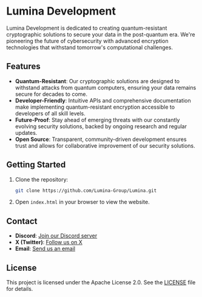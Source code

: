 # Lumina Development

Lumina Development is dedicated to creating quantum-resistant cryptographic solutions to secure your data in the post-quantum era. We're pioneering the future of cybersecurity with advanced encryption technologies that withstand tomorrow's computational challenges.

## Features
- **Quantum-Resistant**: Our cryptographic solutions are designed to withstand attacks from quantum computers, ensuring your data remains secure for decades to come.
- **Developer-Friendly**: Intuitive APIs and comprehensive documentation make implementing quantum-resistant encryption accessible to developers of all skill levels.
- **Future-Proof**: Stay ahead of emerging threats with our constantly evolving security solutions, backed by ongoing research and regular updates.
- **Open Source**: Transparent, community-driven development ensures trust and allows for collaborative improvement of our security solutions.

## Getting Started
1. Clone the repository:
   ```bash
   git clone https://github.com/Lumina-Group/Lumina.git
   ```
2. Open `index.html` in your browser to view the website.

## Contact
- **Discord**: [Join our Discord server](https://discord.gg/y9TURVfVyb)
- **X (Twitter)**: [Follow us on X](https://x.com/Meowkawaii_jp)
- **Email**: [Send us an email](mailto:example.example.1.mm@icloud.com)

## License
This project is licensed under the Apache License 2.0. See the [LICENSE](LICENSE) file for details.